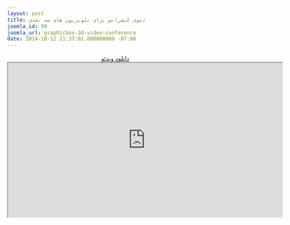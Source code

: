 ```yaml
---
layout: post
title: دموی کنفرانس برای تلویزیون های سه بعدی
joomla_id: 99
joomla_url: graphicbox-3d-video-conference
date: 2014-10-12 21:37:01.000000000 -07:00
---
```

<p style="text-align: center;">
	<a href="http://hw6.asset.aparat.com/aparat-video/b50dfe4246cbdf23f691e3204b7626931677050.mp4">دانلود ویدئو</a>
	<br>
	<iframe src="http://www.aparat.com/video/video/embed/videohash/3fVJ5/vt/frame" width="640" height="360"></iframe>
</p>
